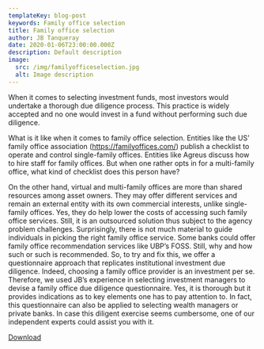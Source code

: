 ```yaml
---
templateKey: blog-post
keywords: Family office selection
title: Family office selection
author: JB Tanqueray
date: 2020-01-06T23:00:00.000Z
description: Default description
image:
  src: /img/familyofficeselection.jpg
  alt: Image description
---
```

When it comes to selecting investment funds, most investors would undertake a thorough due diligence process. This practice is widely accepted and no one would invest in a fund without performing such due diligence.

What is it like when it comes to family office selection. Entities like the US’ family office association (https://familyoffices.com/) publish a checklist to operate and control single-family offices. Entities like Agreus discuss how to hire staff for family offices. But when one rather opts in for a multi-family office, what kind of checklist does this person have?

On the other hand, virtual and multi-family offices are more than shared resources among asset owners. They may offer different services and remain an external entity with its own commercial interests, unlike single-family offices. Yes, they do help lower the costs of accessing such family office services. Still, it is an outsourced solution thus subject to the agency problem challenges. Surprisingly, there is not much material to guide individuals in picking the right family office service. Some banks could offer family office recommendation services like UBP’s FOSS. Still, why and how such or such is recommended. So, to try and fix this, we offer a questionnaire approach that replicates institutional investment due diligence. Indeed, choosing a family office provider is an investment per se. Therefore, we used JB’s experience in selecting investment managers to devise a family office due diligence questionnaire. Yes, it is thorough but it provides indications as to key elements one has to pay attention to. In fact, this questionnaire can also be applied to selecting wealth managers or private banks. In case this diligent exercise seems cumbersome, one of our independent experts could assist you with it.

[Download](https://finlight.typeform.com/to/mbWmcU)